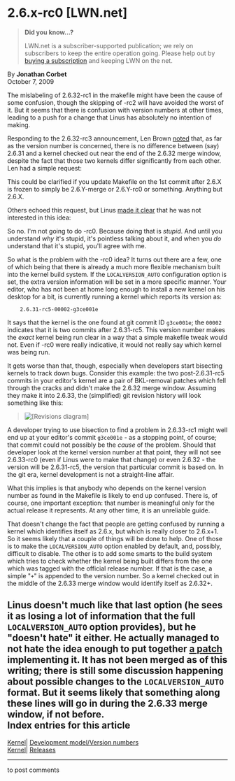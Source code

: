 # 2.6.x-rc0 [LWN.net]

> **Did you know...?**
> 
> LWN.net is a subscriber-supported publication; we rely on subscribers to keep the entire operation going. Please help out by [buying a subscription](/Promo/nst-nag4/subscribe) and keeping LWN on the net. 

By **Jonathan Corbet**  
October 7, 2009 

The mislabeling of 2.6.32-rc1 in the makefile might have been the cause of some confusion, though the skipping of -rc2 will have avoided the worst of it. But it seems that there is confusion with version numbers at other times, leading to a push for a change that Linus has absolutely no intention of making. 

Responding to the 2.6.32-rc3 announcement, Len Brown [noted](/Articles/355924/) that, as far as the version number is concerned, there is no difference between (say) 2.6.31 and a kernel checked out near the end of the 2.6.32 merge window, despite the fact that those two kernels differ significantly from each other. Len had a simple request: 

This could be clarified if you update Makefile on the 1st commit after 2.6.X is frozen to simply be 2.6.Y-merge or 2.6.Y-rc0 or something. Anything but 2.6.X. 

Others echoed this request, but Linus [made it clear](/Articles/355925/) that he was not interested in this idea: 

So no. I'm not going to do -rc0. Because doing that is _stupid_. And until you understand _why_ it's stupid, it's pointless talking about it, and when you _do_ understand that it's stupid, you'll agree with me. 

So what is the problem with the -rc0 idea? It turns out there are a few, one of which being that there is already a much more flexible mechanism built into the kernel build system. If the `LOCALVERSION_AUTO` configuration option is set, the extra version information will be set in a more specific manner. Your editor, who has not been at home long enough to install a new kernel on his desktop for a bit, is currently running a kernel which reports its version as: 
    
    
        2.6.31-rc5-00002-g3ce001e
    

It says that the kernel is the one found at git commit ID `g3ce001e`; the `00002` indicates that it is two commits after 2.6.31-rc5. This version number makes the _exact_ kernel being run clear in a way that a simple makefile tweak would not. Even if -rc0 were really indicative, it would not really say which kernel was being run. 

It gets worse than that, though, especially when developers start bisecting kernels to track down bugs. Consider this example: the two post-2.6.31-rc5 commits in your editor's kernel are a pair of BKL-removal patches which fell through the cracks and didn't make the 2.6.32 merge window. Assuming they make it into 2.6.33, the (simplified) git revision history will look something like this: 

> ![\[Revisions diagram\]](https://static.lwn.net/images/ns/kernel/git-revisions.png)

A developer trying to use bisection to find a problem in 2.6.33-rc1 might well end up at your editor's commit `g3ce001e` \- as a stopping point, of course; that commit could not possibly be the _cause_ of the problem. Should that developer look at the kernel version number at that point, they will not see 2.6.33-rc0 (even if Linus were to make that change) or even 2.6.32 - the version will be 2.6.31-rc5, the version that particular commit is based on. In the git era, kernel development is not a straight-line affair. 

What this implies is that anybody who depends on the kernel version number as found in the Makefile is likely to end up confused. There is, of course, one important exception: that number is meaningful only for the actual release it represents. At any other time, it is an unreliable guide. 

That doesn't change the fact that people are getting confused by running a kernel which identifies itself as 2.6.x, but which is really closer to 2.6.x+1. So it seems likely that a couple of things will be done to help. One of those is to make the `LOCALVERSION_AUTO` option enabled by default, and, possibly, difficult to disable. The other is to add some smarts to the build system which tries to check whether the kernel being built differs from the one which was tagged with the official release number. If that is the case, a simple "`+`" is appended to the version number. So a kernel checked out in the middle of the 2.6.33 merge window would identify itself as 2.6.32+. 

Linus doesn't much like that last option (he sees it as losing a lot of information that the full `LOCALVERSION_AUTO` option provides), but he "doesn't hate" it either. He actually managed to not hate the idea enough to put together [a patch](/Articles/355932/) implementing it. It has not been merged as of this writing; there is still some discussion happening about possible changes to the `LOCALVERSION_AUTO` format. But it seems likely that something along these lines will go in during the 2.6.33 merge window, if not before.  
Index entries for this article  
---  
[Kernel](/Kernel/Index)| [Development model/Version numbers](/Kernel/Index#Development_model-Version_numbers)  
[Kernel](/Kernel/Index)| [Releases](/Kernel/Index#Releases)  
  


* * *

to post comments 
